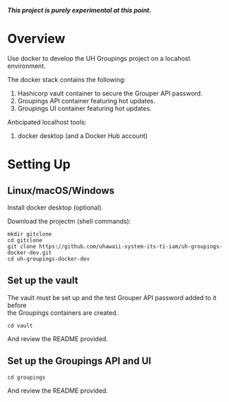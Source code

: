 **_This project is purely experimental at this point._**

# Overview

Use docker to develop the UH Groupings project on a locahost environment.

The docker stack contains the following:

1) Hashicorp vault container to secure the Grouper API password.
2) Groupings API container featuring hot updates.
3) Groupings UI container featuring hot updates.

Anticipated localhost tools:

1) docker desktop (and a Docker Hub account)

# Setting Up

## Linux/macOS/Windows

Install docker desktop (optional).

Download the projectm (shell commands):

    mkdir gitclone
    cd gitclone
    git clone https://github.com/uhawaii-system-its-ti-iam/uh-groupings-docker-dev.git
    cd uh-groupings-docker-dev

## Set up the vault

The vault must be set up and the test Grouper API password added to it before  
the Groupings containers are created.

    cd vault

And review the README provided.

## Set up the Groupings API and UI

    cd groupings

And review the README provided.
